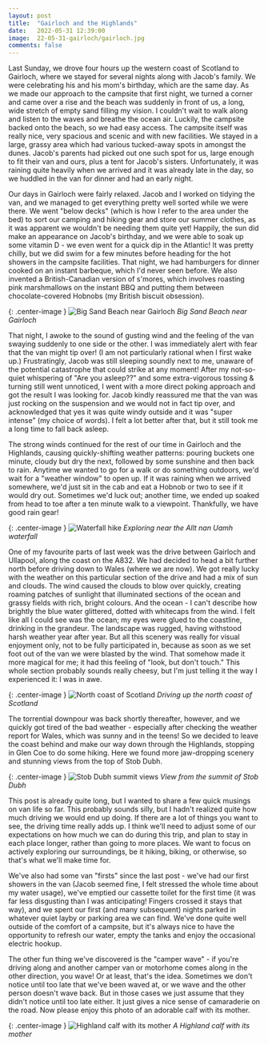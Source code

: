 ```yaml
---
layout: post
title:  "Gairloch and the Highlands"
date:   2022-05-31 12:39:00
image:  22-05-31-gairloch/gairloch.jpg
comments: false
---
```


Last Sunday, we drove four hours up the western coast of Scotland to Gairloch, where we stayed for several nights along with Jacob's family. We were celebrating his and his mom's birthday, which are the same day. As we made our approach to the campsite that first night, we turned a corner and came over a rise and the beach was suddenly in front of us, a long, wide stretch of empty sand filling my vision. I couldn't wait to walk along and listen to the waves and breathe the ocean air. Luckily, the campsite backed onto the beach, so we had easy access. The campsite itself was really nice, very spacious and scenic and with new facilities. We stayed in a large, grassy area which had various tucked-away spots in amongst the dunes. Jacob's parents had picked out one such spot for us, large enough to fit their van and ours, plus a tent for Jacob's sisters. Unfortunately, it was raining quite heavily when we arrived and it was already late in the day, so we huddled in the van for dinner and had an early night.

Our days in Gairloch were fairly relaxed. Jacob and I worked on tidying the van, and we managed to get everything pretty well sorted while we were there. We went "below decks" (which is how I refer to the area under the bed) to sort our camping and hiking gear and store our summer clothes, as it was apparent we wouldn't be needing them quite yet! Happily, the sun did make an appearance on Jacob's birthday, and we were able to soak up some vitamin D - we even went for a quick dip in the Atlantic! It was pretty chilly, but we did swim for a few minutes before heading for the hot showers in the campsite facilities. That night, we had hamburgers for dinner cooked on an instant barbeque, which I'd never seen before. We also invented a British-Canadian version of s'mores, which involves roasting pink marshmallows on the instant BBQ and putting them between chocolate-covered Hobnobs (my British biscuit obsession).

{: .center-image }
![Big Sand Beach near Gairloch]({{site.baseurl}}/images/22-05-31-gairloch/beach.jpg "Big Sand Beach near Gairloch")
*Big Sand Beach near Gairloch*

That night, I awoke to the sound of gusting wind and the feeling of the van swaying suddenly to one side or the other. I was immediately alert with fear that the van might tip over! (I am not particularly rational when I first wake up.) Frustratingly, Jacob was still sleeping soundly next to me, unaware of the potential catastrophe that could strike at any moment! After my not-so-quiet whispering of "Are you asleep??" and some extra-vigorous tossing & turning still went unnoticed, I went with a more direct poking approach and got the result I was looking for. Jacob kindly reassured me that the van was just rocking on the suspension and we would not in fact tip over, and acknowledged that yes it was quite windy outside and it was "super intense" (my choice of words). I felt a lot better after that, but it still took me a long time to fall back asleep.

The strong winds continued for the rest of our time in Gairloch and the Highlands, causing quickly-shifting weather patterns: pouring buckets one minute, cloudy but dry the next, followed by some sunshine and then back to rain. Anytime we wanted to go for a walk or do something outdoors, we'd wait for a "weather window" to open up. If it was raining when we arrived somewhere, we'd just sit in the cab and eat a Hobnob or two to see if it would dry out. Sometimes we'd luck out; another time, we ended up soaked from head to toe after a ten minute walk to a viewpoint. Thankfully, we have good rain gear!

{: .center-image }
![Waterfall hike]({{site.baseurl}}/images/22-05-31-gairloch/waterfall-hike.jpg "Waterfall hike")
*Exploring near the Allt nan Uamh waterfall*

One of my favourite parts of last week was the drive between Gairloch and Ullapool, along the coast on the A832. We had decided to head a bit further north before driving down to Wales (where we are now). We got really lucky with the weather on this particular section of the drive and had a mix of sun and clouds. The wind caused the clouds to blow over quickly, creating roaming patches of sunlight that illuminated sections of the ocean and grassy fields with rich, bright colours. And the ocean - I can't describe how brightly the blue water glittered, dotted with whitecaps from the wind. I felt like all I could see was the ocean; my eyes were glued to the coastline, drinking in the grandeur. The landscape was rugged, having withstood harsh weather year after year. But all this scenery was really for visual enjoyment only, not to be fully participated in, because as soon as we set foot out of the van we were blasted by the wind. That somehow made it more magical for me; it had this feeling of "look, but don't touch." This whole section probably sounds really cheesy, but I'm just telling it the way I experienced it: I was in awe.

{: .center-image }
![North coast of Scotland]({{site.baseurl}}/images/22-05-31-gairloch/north-coast.jpg "North coast of Scotland")
*Driving up the north coast of Scotland*

The torrential downpour was back shortly thereafter, however, and we quickly got tired of the bad weather - especially after checking the weather report for Wales, which was sunny and in the teens! So we decided to leave the coast behind and make our way down through the Highlands, stopping in Glen Coe to do some hiking. Here we found more jaw-dropping scenery and stunning views from the top of Stob Dubh.

{: .center-image }
![Stob Dubh summit views]({{site.baseurl}}/images/22-05-31-gairloch/stob-dubh.jpg "Stob Dubh summit views")
*View from the summit of Stob Dubh*

This post is already quite long, but I wanted to share a few quick musings on van life so far. This probably sounds silly, but I hadn't realized quite how much driving we would end up doing. If there are a lot of things you want to see, the driving time really adds up. I think we'll need to adjust some of our expectations on how much we can do during this trip, and plan to stay in each place longer, rather than going to more places. We want to focus on actively exploring our surroundings, be it hiking, biking, or otherwise, so that's what we'll make time for.

We've also had some van "firsts" since the last post - we've had our first showers in the van (Jacob seemed fine, I felt stressed the whole time about my water usage), we've emptied our cassette toilet for the first time (it was far less disgusting than I was anticipating! Fingers crossed it stays that way), and we spent our first (and many subsequent) nights parked in whatever quiet layby or parking area we can find. We've done quite well outside of the comfort of a campsite, but it's always nice to have the opportunity to refresh our water, empty the tanks and enjoy the occasional electric hookup.

The other fun thing we've discovered is the "camper wave" - if you're driving along and another camper van or motorhome comes along in the other direction, you wave! Or at least, that's the idea. Sometimes we don't notice until too late that we've been waved at, or we wave and the other person doesn't wave back. But in those cases we just assume that they didn't notice until too late either. It just gives a nice sense of camaraderie on the road. Now please enjoy this photo of an adorable calf with its mother.

{: .center-image }
![Highland calf with its mother]({{site.baseurl}}/images/22-05-31-gairloch/calf.jpg "Highland calf with its mother")
*A Highland calf with its mother*

